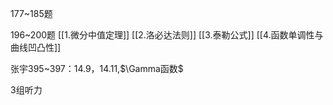 177~185题

196~200题
[[1.微分中值定理]]
[[2.洛必达法则]]
[[3.泰勒公式]]
[[4.函数单调性与曲线凹凸性]]

张宇395~397：14.9，14.11,$\Gamma函数$

3组听力